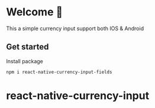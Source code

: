 # Welcome 👋

This a simple currency input support both IOS & Android

## Get started

Install package

   ```bash
   npm i react-native-currency-input-fields
   ```



# react-native-currency-input
